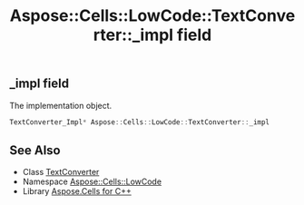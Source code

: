 ﻿---
title: Aspose::Cells::LowCode::TextConverter::_impl field
linktitle: _impl
second_title: Aspose.Cells for C++ API Reference
description: 'Aspose::Cells::LowCode::TextConverter::_impl field. The implementation object in C++.'
type: docs
weight: 700
url: /cpp/aspose.cells.lowcode/textconverter/_impl/
---
## _impl field


The implementation object.

```cpp
TextConverter_Impl* Aspose::Cells::LowCode::TextConverter::_impl
```

## See Also

* Class [TextConverter](../)
* Namespace [Aspose::Cells::LowCode](../../)
* Library [Aspose.Cells for C++](../../../)
